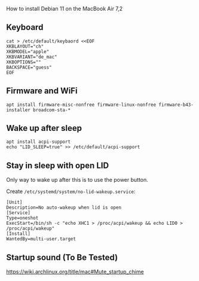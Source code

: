 How to install Debian 11 on the MacBook Air 7,2

## Keyboard

    cat > /etc/default/keybaord <<EOF
    XKBLAYOUT="ch"
    XKBMODEL="apple"
    XKBVARIANT="de_mac"
    XKBOPTIONS=""
    BACKSPACE="guess"
    EOF

## Firmware and WiFi

    apt install firmware-misc-nonfree firmware-linux-nonfree firmware-b43-installer broadcom-sta-*

## Wake up after sleep

    apt install acpi-support
    echo "LID_SLEEP=true" >> /etc/default/acpi-support

## Stay in sleep with open LID

Only way to wake up after this is to use the power button.

Create `/etc/systemd/system/no-lid-wakeup.service`:

    [Unit]
    Description=No auto-wakeup when lid is open
    [Service]
    Type=oneshot
    ExecStart=/bin/sh -c "echo XHC1 > /proc/acpi/wakeup && echo LID0 > /proc/acpi/wakeup"
    [Install]
    WantedBy=multi-user.target

## Startup sound (To Be Tested)

https://wiki.archlinux.org/title/mac#Mute_startup_chime
